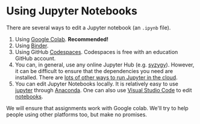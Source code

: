 # Using Jupyter Notebooks

There are several ways to edit a Jupyter notebook (an `.ipynb` file).
1. Using [Google Colab](https://colab.research.google.com/). **Recommended!**
1. Using [Binder](https://mybinder.org/).
1. Using GitHub [Codespaces](https://github.com/features/codespaces). Codespaces is free with an education GitHub account.
1. You can, in general, use any online Jupyter Hub (e.g. [syzygy](https://mcmaster.syzygy.ca/)). However, it can be difficult to ensure that the dependencies you need are installed. There are [lots of other ways to run Jupyter in the cloud](https://jupyter4edu.github.io/jupyter-edu-book/getting-going.html#running-jupyter-in-the-cloud).
1. You can edit Jupyter Notebooks locally. It is relatively easy to use [jupyter](https://docs.anaconda.com/ae-notebooks/user-guide/basic-tasks/apps/jupyter/index.html) through [Anaconda](https://www.anaconda.com/products/individual). One can also use [Visual Studio Code](https://code.visualstudio.com/) to edit [notebooks](https://code.visualstudio.com/docs/datascience/jupyter-notebooks).

We will ensure that assignments work with Google colab. We'll try to help people using other platforms too, but make no promises.